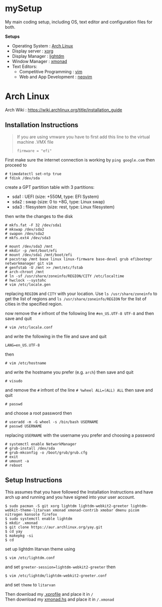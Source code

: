 # mySetup
My main coding setup, including OS, text editor and configuration files for both.

**Setups**
- Operating System : [Arch Linux](./arch/)
- Display server : [xorg](./xorg/)
- Display Manager : [lightdm](./lightdm/)
- Window Manager : [xmonad](./xmonad/)
- Text Editors:
  - Competitive Programming : [vim](./cpvim/)
  - Web and App Development : [neovim](./neovim/)

# Arch Linux
Arch Wiki : https://wiki.archlinux.org/title/installation_guide

## Installation Instructions
> If you are using vmware you have to first add this line to the virtual machine .VMX file
> ```
> firmware = "efi"
> ```
First make sure the internet connection is working by `ping google.com` then proceed to
```
# timedatectl set-ntp true
# fdisk /dev/sda
```
create a GPT partition table with 3 partitions:
  - sda1 : UEFI (size: +550M, type: EFI System)
  - sda2 : swap (size: 0 to +8G, type: Linux swap)
  - sda3 : filesystem (size: rest, type: Linux filesystem)

then write the changes to the disk
```
# mkfs.fat -F 32 /dev/sda1
# mkswap /dev/sda2
# swapon /dev/sda2
# mkfs.ext4 /dev/sda3

# mount /dev/sda3 /mnt
# mkdir -p /mnt/boot/efi
# mount /dev/sda1 /mnt/boot/efi
# pacstrap /mnt base linux linux-firmware base-devel grub efibootmgr networkmanager git vim 
# genfstab -U /mnt >> /mnt/etc/fstab
# arch-chroot /mnt
# ln -sf /usr/share/zoneinfo/REGION/CITY /etc/localtime
# hwclock --systohc
# vim /etc/locale.gen
```
replacing `REGION` and `CITY` with your location. Use `ls /usr/share/zoneinfo` to get the list of regions and `ls /usr/share/zoneinfo/REGION` for the list of cities in the specified region.

now remove the `#` infront of the following line `#en_US.UTF-8 UTF-8` and then save and quit
```
# vim /etc/locale.conf
```
and write the following in the file and save and quit
```
LANG=en_US.UTF-8
```
then
```
# vim /etc/hostname
```
and write the hostname you prefer (e.g. `arch`) then save and quit
```
# visudo
```
and remove the `#` infront of the line `# %wheel ALL=(ALL) ALL` then save and quit
```
# passwd
```
and choose a root password then
```
# useradd -m -G wheel -s /bin/bash USERNAME
# passwd USERNAME
```
replacing `USERNAME` with the username you prefer and choosing a password
```
# systemctl enable NetworkManager
# grub-install /dev/sda
# grub-mkconfig -o /boot/grub/grub.cfg
# exit
# umount -a
# reboot
```

## Setup Instructions
This assumes that you have followed the Installation Instructions and have arch up and running and you have signed into your user account.
```
$ sudo pacman -S git xorg lightdm lightdm-webkit2-greeter lightdm-webkit-theme-litarvan xmonad xmonad-contrib xmobar dmenu picom nitrogen konsole firefox
$ sudo systemctl enable lightdm
$ mkdir .xmonad
$ git clone https://aur.archlinux.org/yay.git
$ cd yay
$ makepkg -si
$ cd
```
set up lightdm litarvan theme using
```
$ vim /etc/lightdm.conf
```
and set `greeter-session=lightdm-webkit2-greeter` then 
```
$ vim /etc/lightdm/lightdm-webkit2-greeter.conf
```
and set `theme` to `litarvan`

Then download my [.xprofile](./.xprofile) and place it in `/`             <br />
Then download my [xmonad.hs](./xmonad.hs) and place it in `/.xmonad`      <br />
